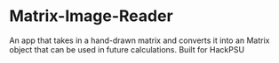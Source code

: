 # Matrix-Image-Reader
An app that takes in a hand-drawn matrix and converts it into an Matrix object that can be used in future calculations. Built for HackPSU
